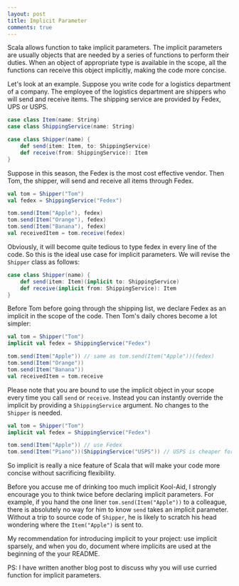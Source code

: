 ```yaml
---
layout: post
title: Implicit Parameter
comments: true
---
```


Scala allows function to take implicit parameters. The implicit parameters are usually objects that are needed by a series of functions to perform their duties. When an object of appropriate type is available in the scope, all the functions can receive this object implicitly, making the code more concise. 

Let's look at an example. Suppose you write code for a logistics department of a company. The employee of the logistics department are shippers who will send and receive items. The shipping service are provided by Fedex, UPS or USPS. 

``` scala
case class Item(name: String)
case class ShippingService(name: String)

case class Shipper(name) {
	def send(item: Item, to: ShippingService)
	def receive(from: ShippingService): Item
}
```

Suppose in this season, the Fedex is the most cost effective vendor. Then Tom, the shipper, will send and receive all items through Fedex. 

``` scala
val tom = Shipper("Tom")
val fedex = ShippingService("Fedex")

tom.send(Item("Apple"), fedex)
tom.send(Item("Orange"), fedex)
tom.send(Item("Banana"), fedex)
val receivedItem = tom.receive(fedex)
```

Obviously, it will become quite tedious to type fedex in every line of the code. So this is the ideal use case for implicit parameters. We will revise the `Shipper` class as follows:

``` scala
case class Shipper(name) {
	def send(item: Item)(implicit to: ShippingService)
	def receive(implicit from: ShippingService): Item
}
```

Before Tom before going through the shipping list, we declare Fedex as an implicit in the scope of the code. Then Tom's daily chores become a lot simpler:

``` scala
val tom = Shipper("Tom")
implicit val fedex = ShippingService("Fedex")

tom.send(Item("Apple")) // same as tom.send(Item("Apple"))(fedex)
tom.send(Item("Orange"))
tom.send(Item("Banana"))
val receivedItem = tom.receive
```

Please note that you are bound to use the implicit object in your scope every time you call `send` or `receive`. Instead you can instantly override the implicit by providing a `ShippingService` argument. No changes to the `Shipper` is needed. 

``` scala
val tom = Shipper("Tom")
implicit val fedex = ShippingService("Fedex")

tom.send(Item("Apple")) // use Fedex
tom.send(Item("Piano"))(ShippingService("USPS")) // USPS is cheaper for large items.
```

So implicit is really a nice feature of Scala that will make your code more concise without sacrificing flexibility. 

Before you accuse me of drinking too much implicit Kool-Aid, I strongly encourage you to think twice before declaring implicit parameters. For example, if you hand the one liner `tom.send(Item("Apple"))` to a colleague, there is absolutely no way for him to know `send` takes an implicit parameter. Without a trip to source code of `Shipper`, he is likely to scratch his head wondering where the `Item("Apple")` is sent to. 

My recommendation for introducing implicit to your project: use implicit sparsely, and when you do, document where implicits are used at the beginning of the your README. 

PS: I have written another blog post to discuss why you will use curried function for implicit parameters. 
